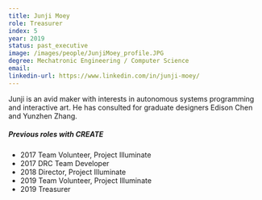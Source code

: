 ```yaml
---
title: Junji Moey
role: Treasurer
index: 5
year: 2019
status: past_executive
image: /images/people/JunjiMoey_profile.JPG
degree: Mechatronic Engineering / Computer Science
email:
linkedin-url: https://www.linkedin.com/in/junji-moey/ 
---
```

Junji is an avid maker with interests in autonomous systems programming and interactive art. He has consulted for graduate designers Edison Chen and Yunzhen Zhang. 

##### Previous roles with CREATE

- 2017 Team Volunteer, Project Illuminate
- 2017 DRC Team Developer
- 2018 Director, Project Illuminate
- 2019 Team Volunteer, Project Illuminate
- 2019 Treasurer